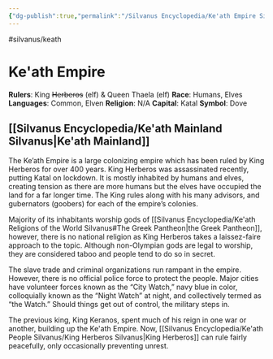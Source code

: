 ```yaml
---
{"dg-publish":true,"permalink":"/Silvanus Encyclopedia/Ke'ath Empire Silvanus/"}
---
```


#silvanus/keath
# Ke'ath Empire

**Rulers**: King ~~Herberos~~ (elf) & Queen Thaela (elf)
**Race**: Humans, Elves
**Languages**: Common, Elven
**Religion**: N/A
**Capital**: Katal
**Symbol**: Dove

## [[Silvanus Encyclopedia/Ke'ath Mainland Silvanus\|Ke'ath Mainland]]

The Ke’ath Empire is a large colonizing empire which has been ruled by King Herberos for over 400 years. King Herberos was assassinated recently, putting Katal on lockdown. It is mostly inhabited by humans and elves, creating tension as there are more humans but the elves have occupied the land for a far longer time. The King rules along with his many advisors, and gubernators (goobers) for each of the empire’s colonies. 

Majority of its inhabitants worship gods of [[Silvanus Encyclopedia/Ke'ath Religions of the World Silvanus#The Greek Pantheon\|the Greek Pantheon]], however, there is no national religion as King Herberos takes a laissez-faire approach to the topic. Although non-Olympian gods are legal to worship, they are considered taboo and people tend to do so in secret.

The slave trade and criminal organizations run rampant in the empire. However, there is no official police force to protect the people. Major cities have volunteer forces known as the “City Watch,” navy blue in color, colloquially known as the “Night Watch” at night, and collectively termed as “the Watch.” Should things get out of control, the military steps in.

The previous king, King Keranos, spent much of his reign in one war or another, building up the Ke'ath Empire. Now, [[Silvanus Encyclopedia/Ke'ath People Silvanus/King Herberos Silvanus\|King Herberos]] can rule fairly peacefully, only occasionally preventing unrest.